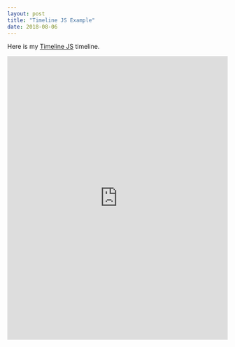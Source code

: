 ```yaml
---
layout: post
title: "Timeline JS Example"
date: 2018-08-06
---
```

<div class="blurb">
	<p>Here is my <a href="https://timeline.knightlab.com/">Timeline JS</a> timeline.</p>
	<iframe src='https://cdn.knightlab.com/libs/timeline3/latest/embed/index.html?source=1dDBU-Ty7BfnTJqsORPtanXbKCyt5n-g2CpoyM5fNQ4s&font=Default&lang=en&initial_zoom=2&height=650' width='100%' height='650' webkitallowfullscreen mozallowfullscreen allowfullscreen frameborder='0'></iframe>
</div><!-- /.blurb -->
